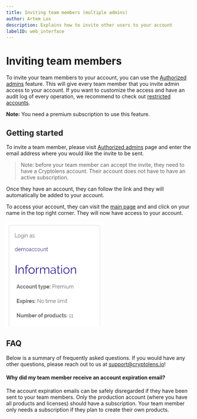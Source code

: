 ```yaml
---
title: Inviting team members (multiple admins)
author: Artem Los
description: Explains how to invite other users to your account
labelID: web_interface
---
```


# Inviting team members

To invite your team members to your account, you can use the [Authorized admins](https://app.cryptolens.io/User/AuthUsers) feature.
This will give every team member that you invite admin access to your account. If you want to
customize the access and have an audit log of every operation, we recommend to check out [restricted accounts](/web-interface/restricted-accounts).

**Note:** You need a premium subscription to use this feature.

## Getting started
To invite a team member, please visit [Authorized admins](https://app.cryptolens.io/User/AuthUsers) page and enter the email address where you
would like the invite to be sent.

> Note: before your team member can accept the invite, they need to have a Cryptolens account. Their account does not have to have an active subscription.

Once they have an account, they can follow the link and they will automatically be added to your account.

To access your account, they can visit the [main page](https://app.cryptolens.io/) and and click on your name in the top right corner. They will now have access to your account.

![](/images/multiple-users.png)

## FAQ
Below is a summary of frequently asked questions. If you would have any other questions, please reach out to us at support@cryptolens.io!
#### Why did my team member receive an account expiration email?
The account expiration emails can be safely disregarded if they have been sent to your team members. Only the production account (where you have all products and licenses) should
have a subscription. Your team member only needs a subscription if they plan to create their own products.